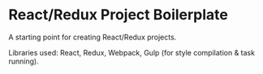 # React/Redux Project Boilerplate

A starting point for creating React/Redux projects.

Libraries used: React, Redux, Webpack, Gulp (for style compilation & task running).
